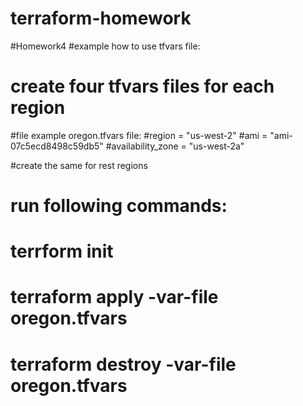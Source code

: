 # terraform-homework

#Homework4
#example how to use tfvars file:
# create four tfvars files for each region

#file example oregon.tfvars file:
#region = "us-west-2"
#ami = "ami-07c5ecd8498c59db5"
#availability_zone = "us-west-2a"

#create the same for rest regions



# run following commands:
# terrform init
# terraform apply -var-file oregon.tfvars
# terraform destroy -var-file oregon.tfvars
